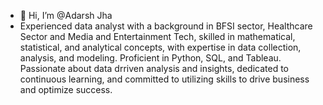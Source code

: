 - 👋 Hi, I’m @Adarsh Jha
- Experienced data analyst with a background in BFSI sector, Healthcare Sector and Media and Entertainment Tech, skilled in mathematical, statistical, and analytical concepts, with expertise in data collection, analysis, and modeling. Proficient in Python, SQL, and Tableau. Passionate about data drriven analysis and insights, dedicated to continuous learning, and committed to utilizing skills to drive business and optimize success.

<!---
AdarshJha5/AdarshJha5 is a ✨ special ✨ repository because its `README.md` (this file) appears on your GitHub profile.
You can click the Preview link to take a look at your changes.
--->
